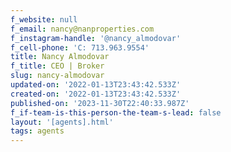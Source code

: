 ```yaml
---
f_website: null
f_email: nancy@nanproperties.com
f_instagram-handle: '@nancy_almodovar'
f_cell-phone: 'C: 713.963.9554'
title: Nancy Almodovar
f_title: CEO | Broker
slug: nancy-almodovar
updated-on: '2022-01-13T23:43:42.533Z'
created-on: '2022-01-13T23:43:42.533Z'
published-on: '2023-11-30T22:40:33.987Z'
f_if-team-is-this-person-the-team-s-lead: false
layout: '[agents].html'
tags: agents
---
```



